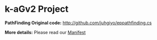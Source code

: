 # k-aGv2 Project

**PathFinding Original code:**
<http://github.com/juhgiyo/eppathfinding.cs>

**More details:**
Please read our [Manifest](https://github.com/k-aGv/manifest)

